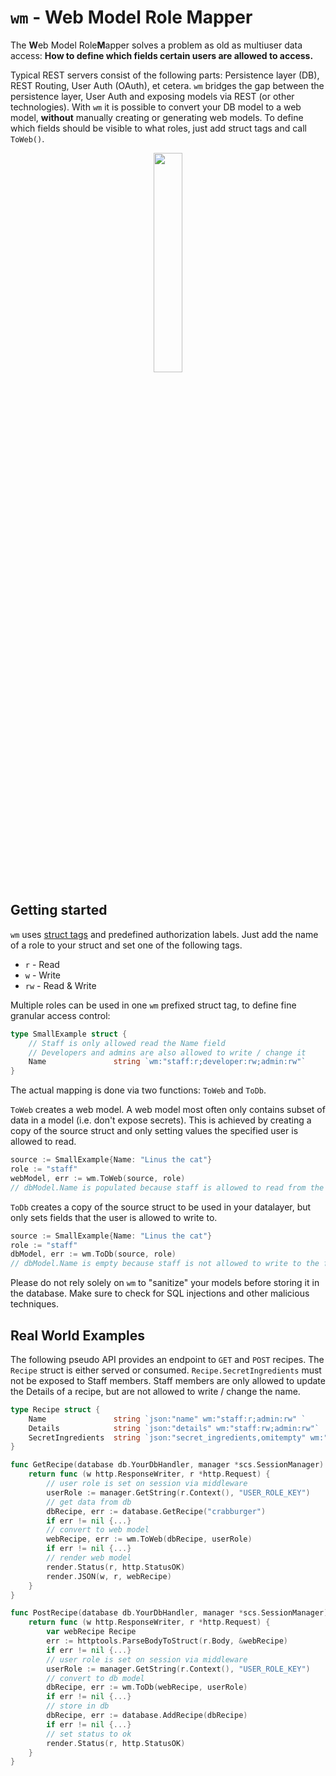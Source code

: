 # `wm` - **W**eb Model Role **M**apper
The **W**eb Model Role**M**apper solves a problem as old as multiuser data access:
**How to define which fields certain users are allowed to access.**

Typical REST servers consist of the following parts: Persistence layer (DB), REST Routing, User Auth (OAuth), et cetera.
`wm` bridges the gap between the persistence layer, User Auth and exposing models via REST (or other technologies).
With `wm` it is possible to convert your DB model to a web model, **without** manually creating or generating web models.
To define which fields should be visible to what roles, just add struct tags and call `ToWeb()`.

<p align="center">
	<img src="https://dibiasi.dev/share/wm.jpg" width=30% height=30% class="center">
</p>

## Getting started
`wm` uses [struct tags](https://go.dev/ref/spec#Tag) and predefined authorization labels.
Just add the name of a role to your struct and set one of the following tags.
- `r` - Read
- `w` - Write
- `rw` - Read & Write

Multiple roles can be used in one `wm` prefixed struct tag, to define fine granular access control:
```go
type SmallExample struct {
	// Staff is only allowed read the Name field
	// Developers and admins are also allowed to write / change it
	Name               string `wm:"staff:r;developer:rw;admin:rw"`
}
```

The actual mapping is done via two functions: `ToWeb` and `ToDb`.

`ToWeb` creates a web model. A web model most often only contains subset of 
data in a model (i.e. don't expose secrets).
This is achieved by creating a copy of the source struct and
only setting values the specified user is allowed to read.

```go
source := SmallExample{Name: "Linus the cat"}
role := "staff"
webModel, err := wm.ToWeb(source, role)
// dbModel.Name is populated because staff is allowed to read from the field `Name`
```

`ToDb` creates a copy of the source struct to be used in your datalayer, but only
sets fields that the user is allowed to write to.

```go
source := SmallExample{Name: "Linus the cat"}
role := "staff"
dbModel, err := wm.ToDb(source, role)
// dbModel.Name is empty because staff is not allowed to write to the field `Name`
```

Please do not rely solely on `wm` to "sanitize" your models before storing it in the database. 
Make sure to check for SQL injections and other malicious techniques.

## Real World Examples
The following pseudo API provides an endpoint to `GET` and `POST` recipes. 
The `Recipe` struct is either served or consumed. `Recipe.SecretIngredients` must
not be exposed to Staff members. Staff members are only allowed to update the Details of 
a recipe, but are not allowed to write / change the name.

```go
type Recipe struct {
    Name               string `json:"name" wm:"staff:r;admin:rw" `
    Details            string `json:"details" wm:"staff:rw;admin:rw"`
	SecretIngredients  string `json:"secret_ingredients,omitempty" wm:"admin:rw"`
}

func GetRecipe(database db.YourDbHandler, manager *scs.SessionManager) http.HandlerFunc {
    return func (w http.ResponseWriter, r *http.Request) {
        // user role is set on session via middleware
        userRole := manager.GetString(r.Context(), "USER_ROLE_KEY")
		// get data from db
        dbRecipe, err := database.GetRecipe("crabburger")
		if err != nil {...}
		// convert to web model
        webRecipe, err := wm.ToWeb(dbRecipe, userRole)
        if err != nil {...}
		// render web model
        render.Status(r, http.StatusOK)
        render.JSON(w, r, webRecipe)
    }
}

func PostRecipe(database db.YourDbHandler, manager *scs.SessionManager) http.HandlerFunc {
    return func (w http.ResponseWriter, r *http.Request) {
        var webRecipe Recipe
        err := httptools.ParseBodyToStruct(r.Body, &webRecipe)
        if err != nil {...}
        // user role is set on session via middleware
        userRole := manager.GetString(r.Context(), "USER_ROLE_KEY")
        // convert to db model
        dbRecipe, err := wm.ToDb(webRecipe, userRole)
        if err != nil {...}
		// store in db
        dbRecipe, err := database.AddRecipe(dbRecipe)
        if err != nil {...}
        // set status to ok
        render.Status(r, http.StatusOK)
    }
}
```
